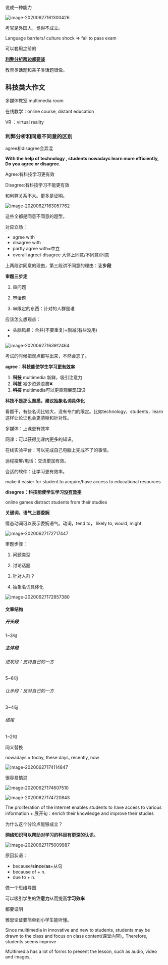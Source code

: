 说成一种能力

![image-20200627161300426](C:\Users\UncleDong\AppData\Roaming\Typora\typora-user-images\image-20200627161300426.png)

考官是外国人，觉得不成立。

Language barriers/ culture shock => fail to pass exam

可以套用之前的

**<u>利弊分析两边都要谈</u>**

教育类话题和亲子类话题很像。

## 科技类大作文

多媒体教室:multimedia room 

在线教学：online course, distant education

VR ：virtual reality

### 利弊分析和同意不同意的区别

agree和disagree会弄混

**With the help of technology , students nowadays learn more efficiently, Do you agree or disagree.**

Agree:有科技学习更有效

Disagree:有科技学习不能更有效

和利弊关系不大。更多是证明。

![image-20200627163057762](C:\Users\UncleDong\AppData\Roaming\Typora\typora-user-images\image-20200627163057762.png)

这些全都是同意不同意的题型。

对应立场：

- agree with
- disagree with
- partly agree with=中立
- overall agree/ disagree 大体上同意/不同意/同意

上两段讲同意的理由，第三段讲不同意的理由：**让步段**

**审题三步走**

1. 审问题

2. 审话题

3. 审限定的东西：针对的人群是谁

应该怎么想观点：

- 头脑风暴：合并(不要重复)+删减(有些没用)
- 

![image-20200627163912464](C:\Users\UncleDong\AppData\Roaming\Typora\typora-user-images\image-20200627163912464.png)

考试的时候把观点都写出来，不然会忘了。

**agree：科技能使学生学习<u>更有效率**</u>

1. **~~科技~~** multimedia 新鲜，吸引注意力
2. **科技** 减少资源浪费:x:
3. **~~科技~~** multimedia可以更直观展现知识

**科技不是那么熟悉，建议抽象名词具体化**

看题干，有些名词比较大，没有专门的限定。比如technology，students，learn这样让论证也会更清晰和针对性。

多媒体：上课更有效率

网课：可以获得比课内更多的知识。

在线实验平台：可以完成自己电脑上完成不了的事情。

远程投屏/电话：交流更加有效。

合适的软件：让学习更有效率。

make it easier for student to acquire/have access to educational resources



**disagree：科技能使学生学习<u>没有效率</u>**

online games distract students from their studies





**关键词，语气上要委婉**

情态动词可以表示委婉语气。动词，tend to， likely to,  would, might



![image-20200627172717447](C:\Users\UncleDong\AppData\Roaming\Typora\typora-user-images\image-20200627172717447.png)



审题步骤：

1. 问题类型

2. 讨论话题

3. 针对人群？

4. 抽象名词具体化

   

![image-20200627172857380](C:\Users\UncleDong\AppData\Roaming\Typora\typora-user-images\image-20200627172857380.png)

#### 文章结构

##### 开头段

1~3句

##### 主体段

###### 进攻段：支持自己的一方

5~6句

###### 让步段：反对自己的一方

3~4句

###### 结尾

1~2句



同义替换

nowadays = today, these days, recently, now

![image-20200627174114847](C:\Users\UncleDong\AppData\Roaming\Typora\typora-user-images\image-20200627174114847.png)

很容易搞混



![image-20200627174607510](C:\Users\UncleDong\AppData\Roaming\Typora\typora-user-images\image-20200627174607510.png)



![image-20200627174720843](C:\Users\UncleDong\AppData\Roaming\Typora\typora-user-images\image-20200627174720843.png)

The proliferation of the Internet enables students to have access to various information + 展开句：enrich their knowledge and improve their studies

为什么这个分论点能够成立？

**网络知识可以帮助对学习的科目有更深的认识。**



![image-20200627175009987](C:\Users\UncleDong\AppData\Roaming\Typora\typora-user-images\image-20200627175009987.png)

原因状语：

- because/**since**/**as**+从句
- because of + n.
- due to + n.

做一个思维导图

可以吸引学生的**注意力**从而提高**学习效率**

都要证明

雅思论证要简单到小学生能听懂。

Since mulitimedia in innovative and new to students, students may be drawn to the class and focus on class content(课堂内容),. Therefore, students seems improve 



MUltimedia has a lot of forms to present the lesson, such as audio, video and images,.